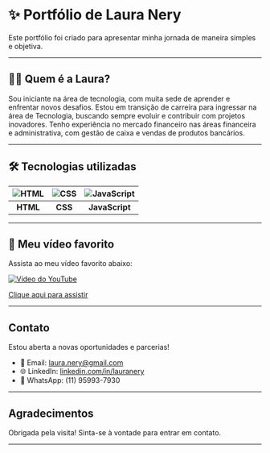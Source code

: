 # ✨ Portfólio de Laura Nery

Este portfólio foi criado para apresentar minha jornada de maneira simples e objetiva.

---

## 👩‍💻 Quem é a Laura?

Sou iniciante na área de tecnologia, com muita sede de aprender e enfrentar novos desafios. 
Estou em transição de carreira para ingressar na área de Tecnologia, buscando sempre evoluir e contribuir com projetos inovadores.
Tenho experiência no mercado financeiro nas áreas financeira e administrativa, com gestão de caixa e vendas de produtos bancários. 

---

## 🛠 Tecnologias utilizadas

| ![HTML](https://cdn-icons-png.flaticon.com/512/1051/1051377.png) | ![CSS](https://cdn-icons-png.flaticon.com/512/732/732190.png) | ![JavaScript](https://cdn-icons-png.flaticon.com/512/919/919828.png) |
|:--:|:--:|:--:|
| **HTML** | **CSS** | **JavaScript** |

---

## 🎥 Meu vídeo favorito

Assista ao meu vídeo favorito abaixo:

[![Vídeo do YouTube](https://img.youtube.com/vi/VcjzHMhBtf0/0.jpg)](https://www.youtube.com/embed/VcjzHMhBtf0?si=wIOqxl-46ba44mR4)

[Clique aqui para assistir](https://www.youtube.com/embed/VcjzHMhBtf0?si=wIOqxl-46ba44mR4)

---

## Contato

Estou aberta a novas oportunidades e parcerias!

- 📧 Email: laura.nery@gmail.com
- 🌐 LinkedIn: [linkedin.com/in/lauranery](https://linkedin.com/in/lauranery)
- 📱 WhatsApp: (11) 95993-7930

---

## Agradecimentos

Obrigada pela visita! Sinta-se à vontade para entrar em contato.

---
